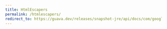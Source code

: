 ```yaml
---
title: HtmlEscapers
permalink: /htmlescapers/
redirect_to: https://guava.dev/releases/snapshot-jre/api/docs/com/google/common/html/HtmlEscapers.html
---
```

